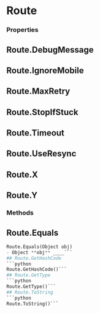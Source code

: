 # Route    

### Properties  
## Route.DebugMessage
## Route.IgnoreMobile
## Route.MaxRetry
## Route.StopIfStuck
## Route.Timeout
## Route.UseResync
## Route.X
## Route.Y 
### Methods  
## Route.Equals
```python
Route.Equals(Object obj)
- Object **obj** ____```
## Route.GetHashCode
```python
Route.GetHashCode()```
## Route.GetType
```python
Route.GetType()```
## Route.ToString
```python
Route.ToString()```
